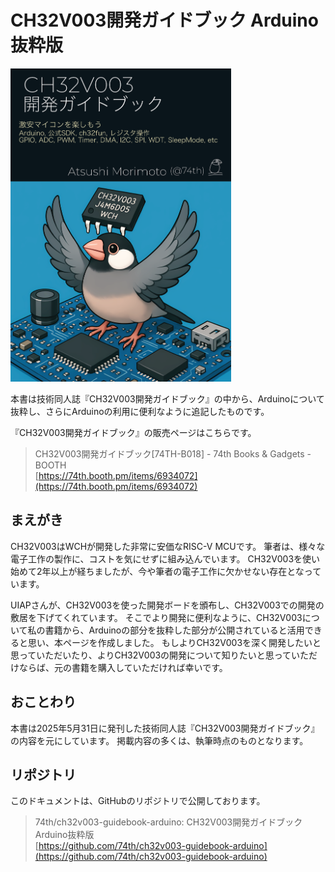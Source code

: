 # CH32V003開発ガイドブック Arduino抜粋版

<img src="../ebook.png" width="70%" />

本書は技術同人誌『CH32V003開発ガイドブック』の中から、Arduinoについて抜粋し、さらにArduinoの利用に便利なように追記したものです。

『CH32V003開発ガイドブック』の販売ページはこちらです。

> CH32V003開発ガイドブック[74TH-B018] - 74th Books & Gadgets - BOOTH<br/>[https://74th.booth.pm/items/6934072](https://74th.booth.pm/items/6934072)

## まえがき

CH32V003はWCHが開発した非常に安価なRISC-V MCUです。
筆者は、様々な電子工作の製作に、コストを気にせずに組み込んでいます。
CH32V003を使い始めて2年以上が経ちましたが、今や筆者の電子工作に欠かせない存在となっています。

UIAPさんが、CH32V003を使った開発ボードを頒布し、CH32V003での開発の敷居を下げてくれています。
そこでより開発に便利なように、CH32V003について私の書籍から、Arduinoの部分を抜粋した部分が公開されていると活用できると思い、本ページを作成しました。
もしよりCH32V003を深く開発したいと思っていただいたり、よりCH32V003の開発について知りたいと思っていただけならば、元の書籍を購入していただければ幸いです。

## おことわり

本書は2025年5月31日に発刊した技術同人誌『CH32V003開発ガイドブック』の内容を元にしています。
掲載内容の多くは、執筆時点のものとなります。

## リポジトリ

このドキュメントは、GitHubのリポジトリで公開しております。

> 74th/ch32v003-guidebook-arduino: CH32V003開発ガイドブック Arduino抜粋版<br/>[https://github.com/74th/ch32v003-guidebook-arduino](https://github.com/74th/ch32v003-guidebook-arduino)
